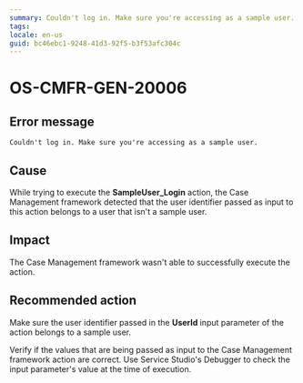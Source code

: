 ```yaml
---
summary: Couldn't log in. Make sure you're accessing as a sample user.
tags:
locale: en-us
guid: bc46ebc1-9248-41d3-92f5-b3f53afc304c
---
```


# OS-CMFR-GEN-20006

## Error message

`Couldn't log in. Make sure you're accessing as a sample user.`

## Cause

While trying to execute the **SampleUser_Login** action, the Case Management framework detected that the user identifier passed as input to this action belongs to a user that isn't a sample user.

## Impact

The Case Management framework wasn't able to successfully execute the action.

## Recommended action

Make sure the user identifier passed in the **UserId** input parameter of the action belongs to a sample user.

Verify if the values that are being passed as input to the Case Management framework action are correct. Use Service Studio's Debugger to check the input parameter's value at the time of execution.
